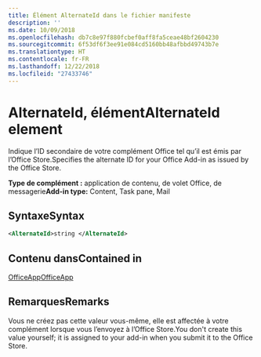 ```yaml
---
title: Élément AlternateId dans le fichier manifeste
description: ''
ms.date: 10/09/2018
ms.openlocfilehash: db7c8e97f880fcbef0aff8fa5ceae48bf2604230
ms.sourcegitcommit: 6f53df6f3ee91e084cd5160bb48afbbd49743b7e
ms.translationtype: HT
ms.contentlocale: fr-FR
ms.lasthandoff: 12/22/2018
ms.locfileid: "27433746"
---
```

# <a name="alternateid-element"></a><span data-ttu-id="d6ff6-102">AlternateId, élément</span><span class="sxs-lookup"><span data-stu-id="d6ff6-102">AlternateId element</span></span>

<span data-ttu-id="d6ff6-103">Indique l’ID secondaire de votre complément Office tel qu’il est émis par l’Office Store.</span><span class="sxs-lookup"><span data-stu-id="d6ff6-103">Specifies the alternate ID for your Office Add-in as issued by the Office Store.</span></span>

<span data-ttu-id="d6ff6-104">**Type de complément :** application de contenu, de volet Office, de messagerie</span><span class="sxs-lookup"><span data-stu-id="d6ff6-104">**Add-in type:** Content, Task pane, Mail</span></span>

## <a name="syntax"></a><span data-ttu-id="d6ff6-105">Syntaxe</span><span class="sxs-lookup"><span data-stu-id="d6ff6-105">Syntax</span></span>

```XML
<AlternateId>string </AlternateId>
```

## <a name="contained-in"></a><span data-ttu-id="d6ff6-106">Contenu dans</span><span class="sxs-lookup"><span data-stu-id="d6ff6-106">Contained in</span></span>

[<span data-ttu-id="d6ff6-107">OfficeApp</span><span class="sxs-lookup"><span data-stu-id="d6ff6-107">OfficeApp</span></span>](officeapp.md)

## <a name="remarks"></a><span data-ttu-id="d6ff6-108">Remarques</span><span class="sxs-lookup"><span data-stu-id="d6ff6-108">Remarks</span></span>

<span data-ttu-id="d6ff6-109">Vous ne créez pas cette valeur vous-même, elle est affectée à votre complément lorsque vous l’envoyez à l’Office Store.</span><span class="sxs-lookup"><span data-stu-id="d6ff6-109">You don't create this value yourself; it is assigned to your add-in when you submit it to the Office Store.</span></span>

